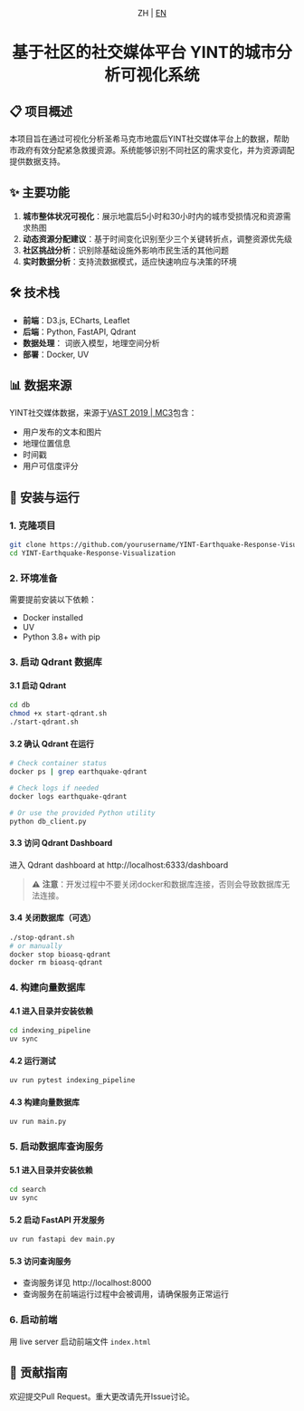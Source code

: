 <div align="center">

ZH | [EN](./README.md)

<h1>基于社区的社交媒体平台 YINT的城市分析可视化系统</h1>

</div>

## 📋 项目概述

本项目旨在通过可视化分析圣希马克市地震后YINT社交媒体平台上的数据，帮助市政府有效分配紧急救援资源。系统能够识别不同社区的需求变化，并为资源调配提供数据支持。

## ✨ 主要功能

1. **城市整体状况可视化**：展示地震后5小时和30小时内的城市受损情况和资源需求热图
2. **动态资源分配建议**：基于时间变化识别至少三个关键转折点，调整资源优先级
3. **社区挑战分析**：识别除基础设施外影响市民生活的其他问题
4. **实时数据分析**：支持流数据模式，适应快速响应与决策的环境

## 🛠️ 技术栈

- **前端**：D3.js, ECharts, Leaflet
- **后端**：Python, FastAPI, Qdrant
- **数据处理**： 词嵌入模型，地理空间分析
- **部署**：Docker, UV

## 📊 数据来源

YINT社交媒体数据，来源于[VAST 2019 | MC3](https://vast-challenge.github.io/2019/MC3.html)包含：
- 用户发布的文本和图片
- 地理位置信息
- 时间戳
- 用户可信度评分


## 🚀 安装与运行

### 1. 克隆项目
```bash
git clone https://github.com/yourusername/YINT-Earthquake-Response-Visualization.git
cd YINT-Earthquake-Response-Visualization
```

### 2. 环境准备
需要提前安装以下依赖：
- Docker installed
- UV
- Python 3.8+ with pip

### 3. 启动 Qdrant 数据库

#### 3.1 启动 Qdrant
```bash
cd db 
chmod +x start-qdrant.sh
./start-qdrant.sh
```

#### 3.2 确认 Qdrant 在运行
```bash
# Check container status
docker ps | grep earthquake-qdrant

# Check logs if needed
docker logs earthquake-qdrant

# Or use the provided Python utility
python db_client.py
```

#### 3.3 访问 Qdrant Dashboard
进入 Qdrant dashboard at http://localhost:6333/dashboard

> ⚠️ **注意**：开发过程中不要关闭docker和数据库连接，否则会导致数据库无法连接。

#### 3.4 关闭数据库（可选）
```bash
./stop-qdrant.sh
# or manually
docker stop bioasq-qdrant
docker rm bioasq-qdrant
```

### 4. 构建向量数据库

#### 4.1 进入目录并安装依赖
```bash
cd indexing_pipeline
uv sync
```

#### 4.2 运行测试
```bash
uv run pytest indexing_pipeline
```

#### 4.3 构建向量数据库
```bash
uv run main.py
```

### 5. 启动数据库查询服务

#### 5.1 进入目录并安装依赖
```bash
cd search
uv sync
```

#### 5.2 启动 FastAPI 开发服务
```bash
uv run fastapi dev main.py
```

#### 5.3 访问查询服务
- 查询服务详见 http://localhost:8000
- 查询服务在前端运行过程中会被调用，请确保服务正常运行

### 6. 启动前端

用 live server 启动前端文件 `index.html`


## 🤝 贡献指南

欢迎提交Pull Request。重大更改请先开Issue讨论。
